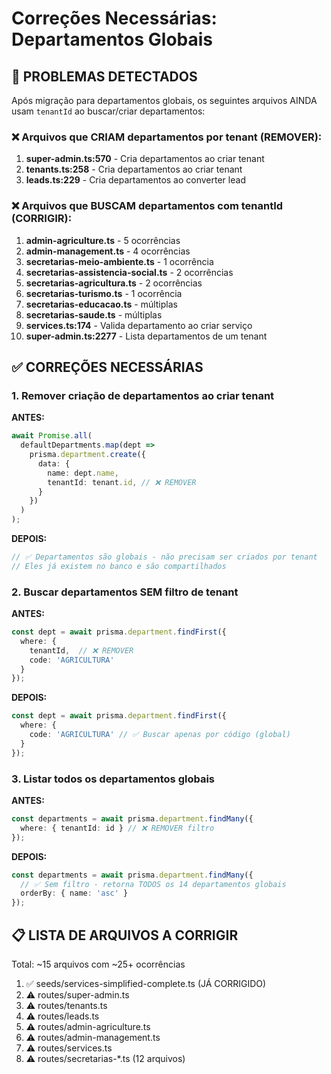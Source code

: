 # Correções Necessárias: Departamentos Globais

## 🚨 PROBLEMAS DETECTADOS

Após migração para departamentos globais, os seguintes arquivos AINDA usam `tenantId` ao buscar/criar departamentos:

### ❌ Arquivos que CRIAM departamentos por tenant (REMOVER):
1. **super-admin.ts:570** - Cria departamentos ao criar tenant
2. **tenants.ts:258** - Cria departamentos ao criar tenant
3. **leads.ts:229** - Cria departamentos ao converter lead

### ❌ Arquivos que BUSCAM departamentos com tenantId (CORRIGIR):
1. **admin-agriculture.ts** - 5 ocorrências
2. **admin-management.ts** - 4 ocorrências
3. **secretarias-meio-ambiente.ts** - 1 ocorrência
4. **secretarias-assistencia-social.ts** - 2 ocorrências
5. **secretarias-agricultura.ts** - 2 ocorrências
6. **secretarias-turismo.ts** - 1 ocorrência
7. **secretarias-educacao.ts** - múltiplas
8. **secretarias-saude.ts** - múltiplas
9. **services.ts:174** - Valida departamento ao criar serviço
10. **super-admin.ts:2277** - Lista departamentos de um tenant

## ✅ CORREÇÕES NECESSÁRIAS

### 1. Remover criação de departamentos ao criar tenant

**ANTES:**
```typescript
await Promise.all(
  defaultDepartments.map(dept =>
    prisma.department.create({
      data: {
        name: dept.name,
        tenantId: tenant.id, // ❌ REMOVER
      }
    })
  )
);
```

**DEPOIS:**
```typescript
// ✅ Departamentos são globais - não precisam ser criados por tenant
// Eles já existem no banco e são compartilhados
```

### 2. Buscar departamentos SEM filtro de tenant

**ANTES:**
```typescript
const dept = await prisma.department.findFirst({
  where: {
    tenantId,  // ❌ REMOVER
    code: 'AGRICULTURA'
  }
});
```

**DEPOIS:**
```typescript
const dept = await prisma.department.findFirst({
  where: {
    code: 'AGRICULTURA' // ✅ Buscar apenas por código (global)
  }
});
```

### 3. Listar todos os departamentos globais

**ANTES:**
```typescript
const departments = await prisma.department.findMany({
  where: { tenantId: id } // ❌ REMOVER filtro
});
```

**DEPOIS:**
```typescript
const departments = await prisma.department.findMany({
  // ✅ Sem filtro - retorna TODOS os 14 departamentos globais
  orderBy: { name: 'asc' }
});
```

## 📋 LISTA DE ARQUIVOS A CORRIGIR

Total: ~15 arquivos com ~25+ ocorrências

1. ✅ seeds/services-simplified-complete.ts (JÁ CORRIGIDO)
2. ⚠️  routes/super-admin.ts
3. ⚠️  routes/tenants.ts
4. ⚠️  routes/leads.ts
5. ⚠️  routes/admin-agriculture.ts
6. ⚠️  routes/admin-management.ts
7. ⚠️  routes/services.ts
8. ⚠️  routes/secretarias-*.ts (12 arquivos)
